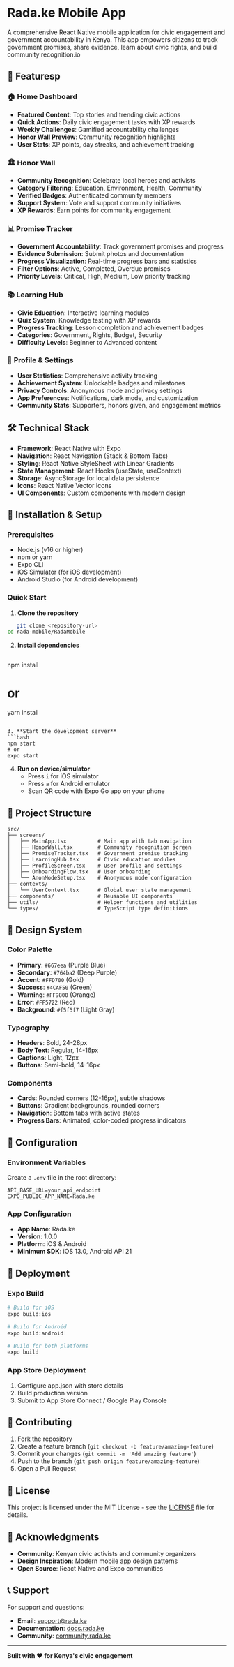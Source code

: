 # Rada.ke Mobile App

A comprehensive React Native mobile application for civic engagement and government accountability in Kenya. This app empowers citizens to track government promises, share evidence, learn about civic rights, and build community recognition.io

## 🚀 Featuresp

### 🏠 **Home Dashboard**
- **Featured Content**: Top stories and trending civic actions
- **Quick Actions**: Daily civic engagement tasks with XP rewards
- **Weekly Challenges**: Gamified accountability challenges
- **Honor Wall Preview**: Community recognition highlights
- **User Stats**: XP points, day streaks, and achievement tracking

### 🏛️ **Honor Wall**
- **Community Recognition**: Celebrate local heroes and activists
- **Category Filtering**: Education, Environment, Health, Community
- **Verified Badges**: Authenticated community members
- **Support System**: Vote and support community initiatives
- **XP Rewards**: Earn points for community engagement

### 📊 **Promise Tracker**
- **Government Accountability**: Track government promises and progress
- **Evidence Submission**: Submit photos and documentation
- **Progress Visualization**: Real-time progress bars and statistics
- **Filter Options**: Active, Completed, Overdue promises
- **Priority Levels**: Critical, High, Medium, Low priority tracking

### 📚 **Learning Hub**
- **Civic Education**: Interactive learning modules
- **Quiz System**: Knowledge testing with XP rewards
- **Progress Tracking**: Lesson completion and achievement badges
- **Categories**: Government, Rights, Budget, Security
- **Difficulty Levels**: Beginner to Advanced content

### 👤 **Profile & Settings**
- **User Statistics**: Comprehensive activity tracking
- **Achievement System**: Unlockable badges and milestones
- **Privacy Controls**: Anonymous mode and privacy settings
- **App Preferences**: Notifications, dark mode, and customization
- **Community Stats**: Supporters, honors given, and engagement metrics

## 🛠️ Technical Stack

- **Framework**: React Native with Expo
- **Navigation**: React Navigation (Stack & Bottom Tabs)
- **Styling**: React Native StyleSheet with Linear Gradients
- **State Management**: React Hooks (useState, useContext)
- **Storage**: AsyncStorage for local data persistence
- **Icons**: React Native Vector Icons
- **UI Components**: Custom components with modern design

## 📱 Installation & Setup

### Prerequisites
- Node.js (v16 or higher)
- npm or yarn
- Expo CLI
- iOS Simulator (for iOS development)
- Android Studio (for Android development)

### Quick Start

1. **Clone the repository**
```bash
   git clone <repository-url>
cd rada-mobile/RadaMobile
   ```

2. **Install dependencies**
   ```bash
npm install
   # or
   yarn install
   ```

3. **Start the development server**
   ```bash
npm start
   # or
   expo start
   ```

4. **Run on device/simulator**
   - Press `i` for iOS simulator
   - Press `a` for Android emulator
   - Scan QR code with Expo Go app on your phone

## 📁 Project Structure

```
src/
├── screens/
│   ├── MainApp.tsx          # Main app with tab navigation
│   ├── HonorWall.tsx        # Community recognition screen
│   ├── PromiseTracker.tsx   # Government promise tracking
│   ├── LearningHub.tsx      # Civic education modules
│   ├── ProfileScreen.tsx    # User profile and settings
│   ├── OnboardingFlow.tsx   # User onboarding
│   └── AnonModeSetup.tsx    # Anonymous mode configuration
├── contexts/
│   └── UserContext.tsx      # Global user state management
├── components/              # Reusable UI components
├── utils/                   # Helper functions and utilities
└── types/                   # TypeScript type definitions
```

## 🎨 Design System

### Color Palette
- **Primary**: `#667eea` (Purple Blue)
- **Secondary**: `#764ba2` (Deep Purple)
- **Accent**: `#FFD700` (Gold)
- **Success**: `#4CAF50` (Green)
- **Warning**: `#FF9800` (Orange)
- **Error**: `#FF5722` (Red)
- **Background**: `#f5f5f7` (Light Gray)

### Typography
- **Headers**: Bold, 24-28px
- **Body Text**: Regular, 14-16px
- **Captions**: Light, 12px
- **Buttons**: Semi-bold, 14-16px

### Components
- **Cards**: Rounded corners (12-16px), subtle shadows
- **Buttons**: Gradient backgrounds, rounded corners
- **Navigation**: Bottom tabs with active states
- **Progress Bars**: Animated, color-coded progress indicators

## 🔧 Configuration

### Environment Variables
Create a `.env` file in the root directory:
```env
API_BASE_URL=your_api_endpoint
EXPO_PUBLIC_APP_NAME=Rada.ke
```

### App Configuration
- **App Name**: Rada.ke
- **Version**: 1.0.0
- **Platform**: iOS & Android
- **Minimum SDK**: iOS 13.0, Android API 21

## 🚀 Deployment

### Expo Build
```bash
# Build for iOS
expo build:ios

# Build for Android
expo build:android

# Build for both platforms
expo build
```

### App Store Deployment
1. Configure app.json with store details
2. Build production version
3. Submit to App Store Connect / Google Play Console

## 🤝 Contributing

1. Fork the repository
2. Create a feature branch (`git checkout -b feature/amazing-feature`)
3. Commit your changes (`git commit -m 'Add amazing feature'`)
4. Push to the branch (`git push origin feature/amazing-feature`)
5. Open a Pull Request

## 📄 License

This project is licensed under the MIT License - see the [LICENSE](LICENSE) file for details.

## 🙏 Acknowledgments

- **Community**: Kenyan civic activists and community organizers
- **Design Inspiration**: Modern mobile app design patterns
- **Open Source**: React Native and Expo communities

## 📞 Support

For support and questions:
- **Email**: support@rada.ke
- **Documentation**: [docs.rada.ke](https://docs.rada.ke)
- **Community**: [community.rada.ke](https://community.rada.ke)

---

**Built with ❤️ for Kenya's civic engagement**
